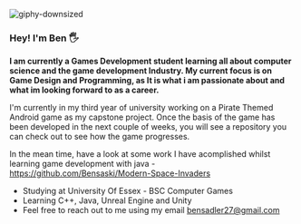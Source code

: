 ![giphy-downsized](https://user-images.githubusercontent.com/56220027/136607343-7761acb1-c5fa-497d-9f9a-c3eeb8ada516.gif)
### Hey! I'm Ben 🖐 

**I am currently a Games Development student learning all about computer science and the game development Industry. My current focus is on Game Design and Programming, as It is what i am passionate about and what im looking forward to as a career.**

I'm currently in my third year of university working on a Pirate Themed Android game as my capstone project. Once the basis of the game has been developed in the next couple of weeks, you will see a repository you can check out to see how the game progresses. 

In the mean time, have a look at some work I have acomplished whilst learning game development with java - https://github.com/Bensaski/Modern-Space-Invaders

* Studying at University Of Essex - BSC Computer Games
* Learning C++, Java, Unreal Engine and Unity
* Feel free to reach out to me using my email bensadler27@gmail.com

<!--
**Bensaski/Bensaski** is a ✨ _special_ ✨ repository because its `README.md` (this file) appears on your GitHub profile.

Here are some ideas to get you started:

- 🔭 I’m currently working on ...
- 🌱 I’m currently learning ...
- 👯 I’m looking to collaborate on ...
- 🤔 I’m looking for help with ...
- 💬 Ask me about ...
- 📫 How to reach me: ...
- 😄 Pronouns: ...
- ⚡ Fun fact: ...
-->
